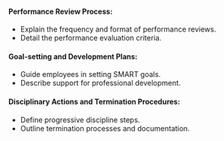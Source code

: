#### Performance Review Process:

- Explain the frequency and format of performance reviews.
- Detail the performance evaluation criteria.

#### Goal-setting and Development Plans:

- Guide employees in setting SMART goals.
- Describe support for professional development.

#### Disciplinary Actions and Termination Procedures:

- Define progressive discipline steps.
- Outline termination processes and documentation.